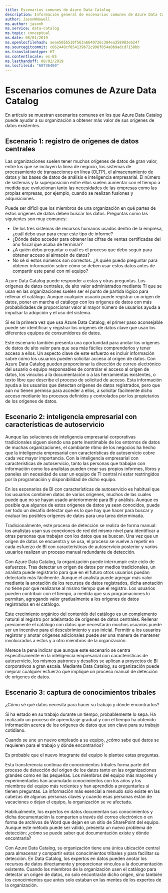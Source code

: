 ```yaml
---
title: Escenarios comunes de Azure Data Catalog
description: Información general de escenarios comunes de Azure Data Catalog, entre los que se incluyen el registro y la detección de orígenes de datos de gran valor, la habilitación de inteligencia empresarial con características de autoservicio y la captura del conocimiento existente acerca de los orígenes de datos y procesos.
author: JasonWHowell
ms.author: jasonh
ms.service: data-catalog
ms.topic: conceptual
ms.date: 08/01/2019
ms.openlocfilehash: aeae505b510f563a6640726c384ea358983eb24f
ms.sourcegitcommit: c662440cf854139b72c998f854a0b9adcd7158bb
ms.translationtype: HT
ms.contentlocale: es-ES
ms.lasthandoff: 08/02/2019
ms.locfileid: "68736460"
---
```

# <a name="azure-data-catalog-common-scenarios"></a>Escenarios comunes de Azure Data Catalog
En artículo se muestran escenarios comunes en los que Azure Data Catalog puede ayudar a su organización a obtener más valor de sus orígenes de datos existentes.

## <a name="scenario-1-registration-of-central-data-sources"></a>Escenario 1: registro de orígenes de datos centrales
Las organizaciones suelen tener muchos orígenes de datos de gran valor, entre los que se incluyen la línea de negocio, los sistemas de procesamiento de transacciones en línea (OLTP), el almacenamiento de datos y las bases de datos de análisis e inteligencia empresarial. El número de sistemas y la superposición entre ellos suelen aumentar con el tiempo a medida que evolucionan tanto las necesidades de las empresas como las propias empresas, por ejemplo, cuando se realizan fusiones y adquisiciones.

Puede ser difícil que los miembros de una organización en qué partes de estos orígenes de datos deben buscar los datos. Preguntas como las siguientes son muy comunes:

* De los tres sistemas de recursos humanos usados dentro de la empresa, ¿cuál debo usar para crear este tipo de informe?
* ¿Dónde debo acceder para obtener las cifras de ventas certificadas del año fiscal que acaba de terminar?
* ¿A quién debo preguntar o cuál es el proceso que debo seguir para obtener acceso al almacén de datos?
* No sé si estos números son correctos. ¿A quién puedo preguntar para obtener información sobre cómo se deben usar estos datos antes de compartir este panel con mi equipo?

Azure Data Catalog puede responder a estas y otras preguntas. Los orígenes de datos centrales, de alto valor administrados mediante TI que se usan en las organizaciones suelen ser el punto de partida lógico para rellenar el catálogo. Aunque cualquier usuario puede registrar un origen de datos, poner en marcha el catálogo con los orígenes de datos con más probabilidades de proporcionar valor al mayor número de usuarios ayuda a impulsar la adopción y el uso del sistema. 

Si es la primera vez que usa Azure Data Catalog, el primer paso aconsejable puede ser identificar y registrar los orígenes de datos clave que usan los diferentes equipos de consumidores de datos.

Este escenario también presenta una oportunidad para anotar los orígenes de datos de alto valor para que sea más fáciles comprenderlos y tener acceso a ellos. Un aspecto clave de este esfuerzo es incluir información sobre cómo los usuarios pueden solicitar acceso al origen de datos. Con Azure Data Catalog pueden proporcionar la dirección de correo electrónico del usuario o equipo responsables de controlar el acceso al origen de datos, los vínculos a la documentación o a las herramientas existentes, o texto libre que describe el proceso de solicitud de acceso. Esta información ayuda a los usuarios que detectan orígenes de datos registrados, pero que aún no tienen permiso para acceder a ellos, a solicitar fácilmente dicho acceso mediante los procesos definidos y controlados por los propietarios de los orígenes de datos.

## <a name="scenario-2-self-service-business-intelligence"></a>Escenario 2: inteligencia empresarial con características de autoservicio
Aunque las soluciones de inteligencia empresarial corporativas tradicionales siguen siendo una parte inestimable de los entornos de datos de muchas organizaciones, el cambiante ritmo de los negocios ha hecho que la inteligencia empresarial con características de autoservicio cobre cada vez mayor importancia. Con la inteligencia empresarial con características de autoservicio, tanto las personas que trabajan con información como los analistas pueden crear sus propios informes, libros y paneles sin necesidad de usar un equipo de TI central ni estar restringidos por la programación y disponibilidad de dicho equipo.

En los escenarios de BI con características de autoservicio es habitual que los usuarios combinen datos de varios orígenes, muchos de las cuales puede que no se hayan usado anteriormente para BI y análisis. Aunque es posible que algunos de estos orígenes de datos ya sean conocidos, puede ser todo un desafío detectar qué es lo que hay que hacer para buscar y evaluar los posibles orígenes de datos para una tarea determinada.

Tradicionalmente, este proceso de detección se realiza de forma manual: los analistas usan sus conexiones de red del mismo nivel para identificar a otras personas que trabajan con los datos que se buscan. Una vez que un origen de datos se encuentra y se usa, el proceso se vuelve a repetir en cada esfuerzo de BI con características de autoservicio posterior y varios usuarios realizan un proceso manual redundante de detección.

Con Azure Data Catalog, la organización puede interrumpir este ciclo de esfuerzos. Tras detectar un origen de datos por medios tradicionales, un analista puede registrarlo para que en el futuro otros usuarios puedan detectarlo más fácilmente. Aunque el analista puede agregar más valor mediante la anotación de los recursos de datos registrados, dicha anotación no tiene por qué realizarse al mismo tiempo que el registro. Los usuarios pueden contribuir con el tiempo, a medida que sus programaciones lo permitan, agregando valor gradualmente a los orígenes de datos registrados en el catálogo.

Este crecimiento orgánico del contenido del catálogo es un complemento natural al registro por adelantado de orígenes de datos centrales. Rellenar previamente el catálogo con datos que necesitarán muchos usuarios puede ser un incentivo para el descubrimiento y uso inicial. Permitir a los usuarios registrar y anotar orígenes adicionales puede ser una manera de mantener involucrados a estos y a otro miembros de la organización.

Merece la pena indicar que aunque este escenario se centra específicamente en la inteligencia empresarial con características de autoservicio, los mismos patrones y desafíos se aplican a proyectos de BI corporativos a gran escala. Mediante Data Catalog, su organización puede mejorar cualquier esfuerzo que implique un proceso manual de detección de orígenes de datos.

## <a name="scenario-3-capturing-tribal-knowledge"></a>Escenario 3: captura de conocimientos tribales
¿Cómo sé qué datos necesita para hacer su trabajo y dónde encontrarlos?

Si ha estado en su trabajo durante un tiempo, probablemente lo sepa. Ha realizado un proceso de aprendizaje gradual y con el tiempo ha obtenido información acerca de los orígenes de datos que son clave para su trabajo cotidiano.

Cuando se une un nuevo empleado a su equipo, ¿cómo sabe qué datos se requieren para el trabajo y dónde encontrarlos?

Es probable que el nuevo integrante del equipo le plantee estas preguntas.

Esta transferencia continua de conocimientos tribales forma parte del proceso de detección del origen de los datos tanto en las organizaciones grandes como en las pequeñas. Los miembros del equipo más mayores y experimentados han acumulado conocimientos con los años y los miembros del equipo más recientes y han aprendido a preguntarles si tienen preguntas. La información más esencial a menudo solo existe en las cabezas de algunas personas claves y cuando esas personas están de vacaciones o dejan el equipo, la organización se ve afectada.

Habitualmente, los expertos en datos documentan sus conocimientos y dicha documentación la comparten a través del correo electrónico o en forma de archivos de Word que dejan en un sitio de SharePoint del equipo. Aunque este método puede ser válido, presenta un nuevo problema de detección: ¿cómo se puede saber qué documentación existe y dónde encontrarla?

Con Azure Data Catalog, su organización tiene una única ubicación central para almacenar y compartir estos conocimientos tribales y para facilitar su detección. En Data Catalog, los expertos en datos pueden anotar los recursos de datos directamente y proporcionar vínculos a la documentación existente. Cuando los miembros de la organización usen el catálogo para detectar un origen de datos, no solo encontrarán dicho origen, sino también los conocimientos que antes solo estaban en las mentes de los expertos de la organización.

